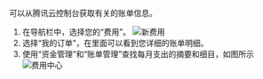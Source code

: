可以从腾讯云控制台获取有关的账单信息。
1. 在导航栏中，选择您的“费用”。
![新费用](https://mc.qcloudimg.com/static/img/9b957c7b2d884f2f7db6edf49d9e1af8/image.jpg)
2. 选择“我的订单”，在里面可以看到您详细的账单明细。
3. 使用“资金管理”和“账单管理”查找每月支出的摘要和细目，如图所示
![费用中心](https://mc.qcloudimg.com/static/img/e0bdf46a38aaf031adce16f11a14f661/image.jpg)
